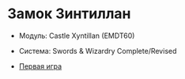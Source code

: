# Замок Зинтиллан

- Модуль: Castle Xyntillan (EMDT60)
- Система: Swords & Wizardry Complete/Revised


- [Первая игра](./2024-06-02-xyntillan-1.md)

